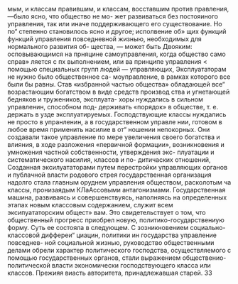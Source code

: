 мым, и классам правившим, и классам, восставшим
против правления, —было ясно, что общество не мо-
жет развиваться без постояиного управления, так или
иначе поддерживающего его существование. Но по“
степенно становилось ясно и другое; исполвение об»
щих функций функций управления повседневной
жизныю, необходимых для нормального развития об-
щества, — может быть Двояким: осповывающимся на
прняцине самоуправления, когда общество само справ»
ляется с пх выполнением, или ва принципе управления
< помощью специальных групп людей — управляющих,
Эксплуататорам не нужно было общественное са-
моуправление, в рамках которого все были бы равны.
Став «избранной частью общества» обладающей все“
возрастающим богатством в виде средств производ
ства и угнетающей бедняков и тружеников, эксплуата-
хоры нуждались в сильном управленин, способном под-
держивать «порядок» в обществе, т. е. держать в узде
эксплуатируемых. Господствующие классы нуждались
не просто в упранленин, а в государственном управле
нии, готовом в любое время применить насилие в от“
ношении непокорных. Они создавали такое управление
по мере увеличения своего богатства и влияния, в ходе
разложения «первичной формации», возникновения и
умножения частной собственности, утверждения экс-
плуатации и систематического насилия, классов и по-
дитичаских отношений,
Созданная эксилуататорами путем перестройки
управляющих органов и публачной власти родового
стрея государственная организация надолго стала
главным оруднем управления обществом, расколотым
ча классы, пронизаядым КЛаАссовыми  антагонизмами.
Государственная машина, развиваясь и совершенствуясь,
наполняясь на определенных этапах новым классовым
содержанием, служит всем эксипуататорским общест»
вам. Это свидетельствует о том, что общественный
прогресс приобрел новую, политико-государствениую
форму. Суть ее состояла в следующем.
С зозникновением социально-классовой диффереи“
циацин, политики ин государства управление повседнев-
ной социальной жизнью, руководство общественными
делами обрели характер политического господства,
осуществляемого с помощью государственных органов,
стали выражением общественио-политической власти
экономически господствующего класса или классов.
Прежияя виасть авторитета, принадлежавшая старей.
33
